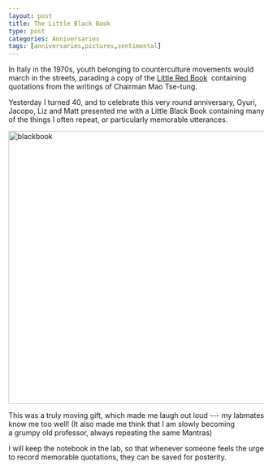 ```yaml
---
layout: post
title: The Little Black Book
type: post
categories: Anniversaries
tags: [anniversaries,pictures,sentimental]
---
```


<p>In Italy in the 1970s, youth belonging to counterculture movements would march in the streets, parading a copy of the <a href="https://en.wikipedia.org/wiki/Quotations_from_Chairman_Mao_Tse-tung">Little Red Book</a>  containing quotations from the writings of Chairman Mao Tse-tung.</p>
<p>Yesterday I turned 40, and to celebrate this very round anniversary, Gyuri, Jacopo, Liz and Matt presented me with a Little Black Book containing many of the things I often repeat, or particularly memorable utterances.</p>
<p><a href="http://allesinalab.uchicago.edu/wp-content/uploads/2016/06/blackbook.jpg" rel="attachment wp-att-456"><img class="aligncenter size-large wp-image-456" src="{{ site.baseurl }}/assets/2016/06/blackbook-1024x910.jpg" alt="blackbook" width="604" height="537" /></a></p>
<p>This was a truly moving gift, which made me laugh out loud ---
my labmates know me too well! (It also made me think that I am slowly becoming a&nbsp;grumpy old professor, always repeating the same Mantras)

I will keep the notebook in the lab, so that whenever someone feels the urge to record memorable quotations, they can be saved for posterity.

